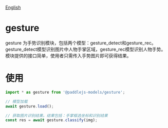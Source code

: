[English](./README.md)

# gesture

gesture 为手势识别模块，包括两个模型：gesture_detect和gesture_rec。gesture_detect模型识别图片中人物手掌区域，gesture_rec模型识别人物手势。模块提供的接口简单，使用者只需传入手势图片即可获得结果。

# 使用

```js
import * as gesture from '@paddlejs-models/gesture';

// 模型加载
await gesture.load();

// 获取图片识别结果。结果包括：手掌框选坐标和识别结果
const res = await gesture.classify(img);

```
